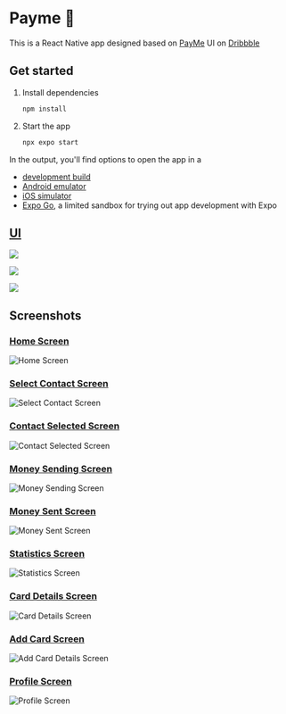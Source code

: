 # Payme 👋

This is a React Native app designed based on [PayMe](https://dribbble.com/shots/20774179-Payme-Finance-Mobile-App-Detail-Screen) UI on [Dribbble](https://dribbble.com)

## Get started

1. Install dependencies

   ```bash
   npm install
   ```

2. Start the app

   ```bash
   npx expo start
   ```

In the output, you'll find options to open the app in a

- [development build](https://docs.expo.dev/develop/development-builds/introduction/)
- [Android emulator](https://docs.expo.dev/workflow/android-studio-emulator/)
- [iOS simulator](https://docs.expo.dev/workflow/ios-simulator/)
- [Expo Go](https://expo.dev/go), a limited sandbox for trying out app development with Expo

## [UI](https://dribbble.com/shots/20774179-Payme-Finance-Mobile-App-Detail-Screen)

![ ](./design/ui-1.webp)

![ ](./design/ui-2.webp)

![ ](./design/ui-3.webp)

## Screenshots

### [Home Screen](https://dribbble.com/shots/20774179-Payme-Finance-Mobile-App-Detail-Screene)

![Home Screen](./screenshots/Home.png)

### [Select Contact Screen](https://dribbble.com/shots/20774179-Payme-Finance-Mobile-App-Detail-Screene)

![Select Contact Screen](./screenshots/Select-Contact.png)

### [Contact Selected Screen](https://dribbble.com/shots/20774179-Payme-Finance-Mobile-App-Detail-Screene)

![Contact Selected Screen](./screenshots/Contact-Selected.png)

### [Money Sending Screen](https://dribbble.com/shots/20774179-Payme-Finance-Mobile-App-Detail-Screene)

![Money Sending Screen](./screenshots/Sending.png)

### [Money Sent Screen](https://dribbble.com/shots/20774179-Payme-Finance-Mobile-App-Detail-Screene)

![Money Sent Screen](./screenshots/Money-Sent.png)

### [Statistics Screen](https://dribbble.com/shots/20774179-Payme-Finance-Mobile-App-Detail-Screene)

![Statistics Screen](./screenshots/Statistics.png)

### [Card Details Screen](https://dribbble.com/shots/20774179-Payme-Finance-Mobile-App-Detail-Screene)

![Card Details Screen](./screenshots/Card-Details.png)

### [Add Card Screen](https://dribbble.com/shots/20774179-Payme-Finance-Mobile-App-Detail-Screene)

![Add Card Details Screen](./screenshots/Add-Card.png)

### [Profile Screen](https://dribbble.com/shots/20774179-Payme-Finance-Mobile-App-Detail-Screene)

![Profile Screen](./screenshots/Profile.png)
